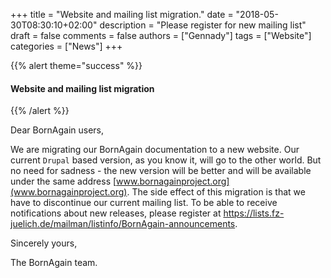 +++
title = "Website and mailing list migration."
date = "2018-05-30T08:30:10+02:00"
description = "Please register for new mailing list"
draft = false
comments = false
authors = ["Gennady"]
tags = ["Website"]
categories = ["News"]
+++

{{% alert theme="success" %}}
#### Website and mailing list migration
{{% /alert %}}

Dear BornAgain users,

We are migrating our BornAgain documentation to a new website. Our current `Drupal` based version, as you know it, will go to the other world. But no need for sadness - the new version will be better and will be available under the same address [www.bornagainproject.org](www.bornagainproject.org). The side effect of this migration is that we have to discontinue our current mailing list. To be able to receive notifications about new releases, please register at https://lists.fz-juelich.de/mailman/listinfo/BornAgain-announcements.

Sincerely yours,

The BornAgain team.
